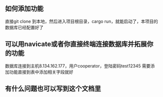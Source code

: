 ## 如何添加功能
直接git clone 到本地，然后进入项目根目录，cargo run，就能启动了，本项目的数据库已经配置好了
## 可以用navicate或者你直接终端连接数据库并拓展你的功能
数据库连接到主机8.134.162.177，用户cooperator，登陆密码test12345
需要添加功能直接到表中添加相关字段就好

## 有什么问题也可以写到这个文档里